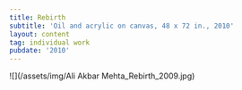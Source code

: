 ```yaml
---
title: Rebirth
subtitle: 'Oil and acrylic on canvas, 48 x 72 in., 2010'
layout: content
tag: individual work
pubdate: '2010'
---
```

![](/assets/img/Ali Akbar Mehta_Rebirth_2009.jpg)
